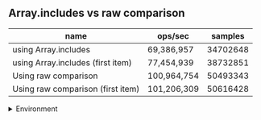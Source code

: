 ## Array.includes vs raw comparison

|name|ops/sec|samples|
|-|-|-|
|using Array.includes|69,386,957|34702648|
|using Array.includes (first item)|77,454,939|38732851|
|Using raw comparison|100,964,754|50493343|
|Using raw comparison (first item)|101,206,309|50616428|


<details>
<summary>Environment</summary>

* __Machine:__ linux x64 | 4 vCPUs | 7.6GB Mem
* __Run:__ Tue May 06 2025 18:50:02 GMT+0000 (Coordinated Universal Time)
* __Node:__ `v20.0.0`
</details>

<!--
{"environment":{"platform":"linux","arch":"x64","cpus":4,"totalMemory":7.597835540771484},"benchmarks":[{"name":"using Array.includes","samples":34702648,"opsSec":69386957.30473217},{"name":"using Array.includes (first item)","samples":38732851,"opsSec":77454939.79102592},{"name":"Using raw comparison","samples":50493343,"opsSec":100964754.63792706},{"name":"Using raw comparison (first item)","samples":50616428,"opsSec":101206309.18027677}]}-->

